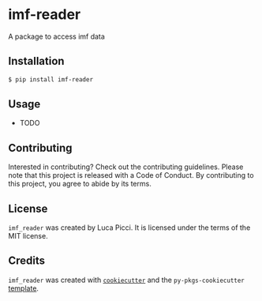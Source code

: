 # imf-reader

A package to access imf data

## Installation

```bash
$ pip install imf-reader
```

## Usage

- TODO

## Contributing

Interested in contributing? Check out the contributing guidelines. Please note that this project is released with a Code of Conduct. By contributing to this project, you agree to abide by its terms.

## License

`imf_reader` was created by Luca Picci. It is licensed under the terms of the MIT license.

## Credits

`imf_reader` was created with [`cookiecutter`](https://cookiecutter.readthedocs.io/en/latest/) and the `py-pkgs-cookiecutter` [template](https://github.com/py-pkgs/py-pkgs-cookiecutter).
